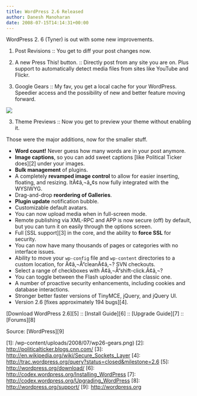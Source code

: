 ```yaml
---
title: WordPress 2.6 Released
author: Danesh Manoharan
date: 2008-07-15T14:14:31+00:00
---
```

WordPress 2. 6 (Tyner) is out with some new improvements.

1. Post Revisions :: You get to diff your post changes now.

2. A new Press This! button. :: Directly post from any site you are on. Plus support to automatically detect media files from sites like YouTube and Flickr.

3. Google Gears :: My fav, you get a local cache for your WordPress. Speedier access and the possibility of new and better feature moving forward.

![](/wp-content/uploads/2008/07/wp26-gears.png)

3. Theme Previews :: Now you get to preview your theme without enabling it.  
<!--more-->

  
Those were the major additions, now for the smaller stuff.

  * **Word count!** Never guess how many words are in your post anymore.
  * **Image captions**, so you can add sweet captions [like Political Ticker does][2] under your images.
  * **Bulk management** of plugins.
  * A completely **revamped image control** to allow for easier inserting, floating, and resizing. ItÃ¢â‚¬â„¢s now fully integrated with the WYSIWYG.
  * Drag-and-drop **reordering of Galleries**.
  * **Plugin update** notification bubble.
  * Customizable default avatars.
  * You can now upload media when in full-screen mode.
  * Remote publishing via XML-RPC and APP is now secure (off) by default, but you can turn it on easily through the options screen.
  * Full [SSL support][3] in the core, and the ability to **force SSL** for security.
  * You can now have many thousands of pages or categories with no interface issues.
  * Ability to move your `wp-config` file and `wp-content` directories to a custom location, for Ã¢â‚¬Å“cleanÃ¢â‚¬? SVN checkouts.
  * Select a range of checkboxes with Ã¢â‚¬Å“shift-click.Ã¢â‚¬?
  * You can toggle between the Flash uploader and the classic one.
  * A number of proactive security enhancements, including cookies and database interactions.
  * Stronger better faster versions of TinyMCE, jQuery, and jQuery UI.
  * Version 2.6 [fixes approximately 194 bugs][4].

[Download WordPress 2.6][5] :: [Install Guide][6] :: [Upgrade Guide][7] :: [Forums][8]

Source: [WordPress][9]

 [1]: /wp-content/uploads/2008/07/wp26-gears.png)
 [2]: http://politicalticker.blogs.cnn.com/
 [3]: http://en.wikipedia.org/wiki/Secure_Sockets_Layer
 [4]: http://trac.wordpress.org/query?status=closed&milestone=2.6
 [5]: http://wordpress.org/download/
 [6]: http://codex.wordpress.org/Installing_WordPress
 [7]: http://codex.wordpress.org/Upgrading_WordPress
 [8]: http://wordpress.org/support/
 [9]: http://wordpress.org